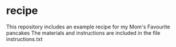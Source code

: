 # recipe
This repository includes an example recipe for my Mom's Favourite pancakes
The materials and instructions are included in the file instructions.txt
